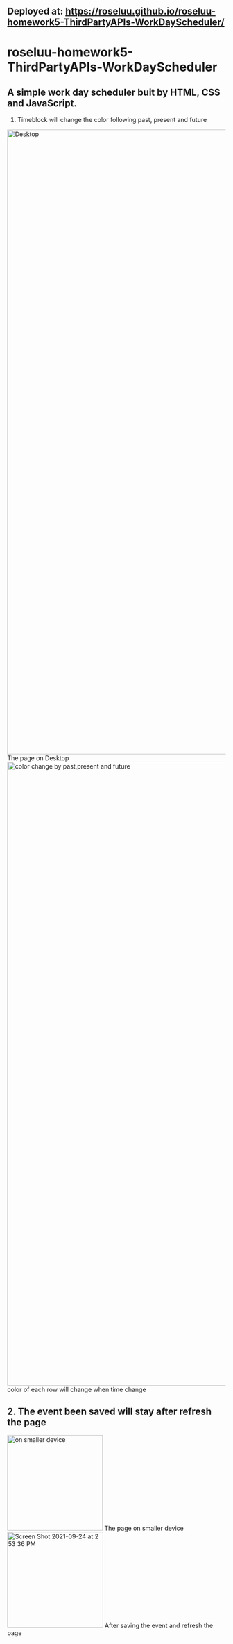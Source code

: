 
## Deployed at: https://roseluu.github.io/roseluu-homework5-ThirdPartyAPIs-WorkDayScheduler/

# roseluu-homework5-ThirdPartyAPIs-WorkDayScheduler
## A simple work day scheduler buit by HTML, CSS and JavaScript.
1. Timeblock will change the color following past, present and future
<img width="1440" alt="Desktop" src="https://user-images.githubusercontent.com/89173968/134731439-bf5424dc-8d9f-46c0-9c92-5fdd79549e7c.png">
The page on Desktop

<img width="1438" alt="color change by past,present and future" src="https://user-images.githubusercontent.com/89173968/134731445-18e5894c-5821-4d49-afce-791d08bb3413.png">
color of each row will change when time change


## 2. The event been saved will stay after refresh the page

<img width="220" alt="on smaller device" src="https://user-images.githubusercontent.com/89173968/134731471-6393d774-befe-48b1-8f3a-015b3ef04cf2.png">
The page on smaller device

<img width="221" alt="Screen Shot 2021-09-24 at 2 53 36 PM" src="https://user-images.githubusercontent.com/89173968/134732532-a2347903-1ea6-4457-81e9-3fdb9215f0ac.png">
After saving the event and refresh the page
